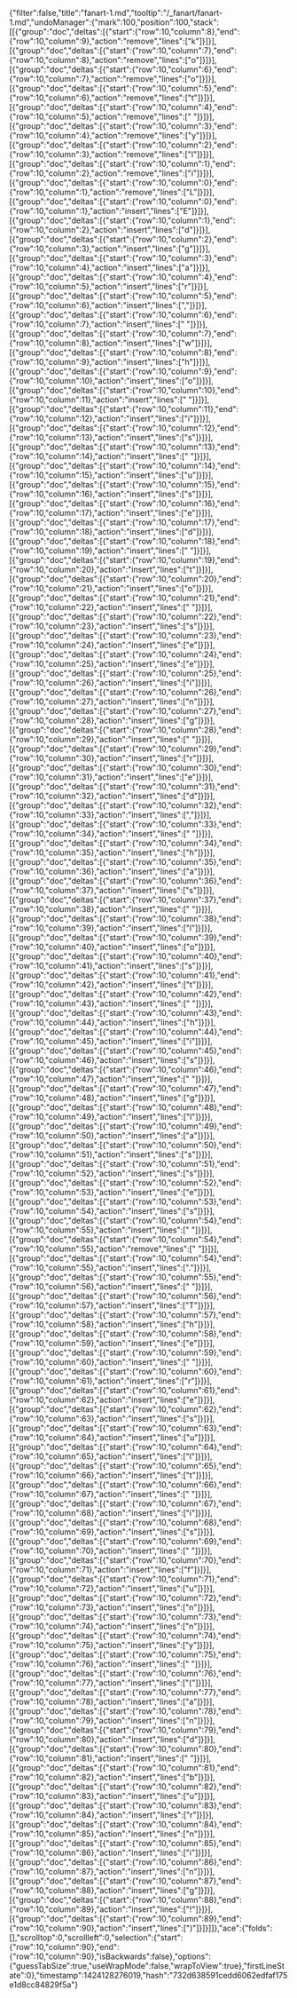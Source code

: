 {"filter":false,"title":"fanart-1.md","tooltip":"/_fanart/fanart-1.md","undoManager":{"mark":100,"position":100,"stack":[[{"group":"doc","deltas":[{"start":{"row":10,"column":8},"end":{"row":10,"column":9},"action":"remove","lines":["k"]}]}],[{"group":"doc","deltas":[{"start":{"row":10,"column":7},"end":{"row":10,"column":8},"action":"remove","lines":["o"]}]}],[{"group":"doc","deltas":[{"start":{"row":10,"column":6},"end":{"row":10,"column":7},"action":"remove","lines":["o"]}]}],[{"group":"doc","deltas":[{"start":{"row":10,"column":5},"end":{"row":10,"column":6},"action":"remove","lines":["t"]}]}],[{"group":"doc","deltas":[{"start":{"row":10,"column":4},"end":{"row":10,"column":5},"action":"remove","lines":[" "]}]}],[{"group":"doc","deltas":[{"start":{"row":10,"column":3},"end":{"row":10,"column":4},"action":"remove","lines":["y"]}]}],[{"group":"doc","deltas":[{"start":{"row":10,"column":2},"end":{"row":10,"column":3},"action":"remove","lines":["l"]}]}],[{"group":"doc","deltas":[{"start":{"row":10,"column":1},"end":{"row":10,"column":2},"action":"remove","lines":["i"]}]}],[{"group":"doc","deltas":[{"start":{"row":10,"column":0},"end":{"row":10,"column":1},"action":"remove","lines":["L"]}]}],[{"group":"doc","deltas":[{"start":{"row":10,"column":0},"end":{"row":10,"column":1},"action":"insert","lines":["E"]}]}],[{"group":"doc","deltas":[{"start":{"row":10,"column":1},"end":{"row":10,"column":2},"action":"insert","lines":["d"]}]}],[{"group":"doc","deltas":[{"start":{"row":10,"column":2},"end":{"row":10,"column":3},"action":"insert","lines":["g"]}]}],[{"group":"doc","deltas":[{"start":{"row":10,"column":3},"end":{"row":10,"column":4},"action":"insert","lines":["a"]}]}],[{"group":"doc","deltas":[{"start":{"row":10,"column":4},"end":{"row":10,"column":5},"action":"insert","lines":["r"]}]}],[{"group":"doc","deltas":[{"start":{"row":10,"column":5},"end":{"row":10,"column":6},"action":"insert","lines":[","]}]}],[{"group":"doc","deltas":[{"start":{"row":10,"column":6},"end":{"row":10,"column":7},"action":"insert","lines":[" "]}]}],[{"group":"doc","deltas":[{"start":{"row":10,"column":7},"end":{"row":10,"column":8},"action":"insert","lines":["w"]}]}],[{"group":"doc","deltas":[{"start":{"row":10,"column":8},"end":{"row":10,"column":9},"action":"insert","lines":["h"]}]}],[{"group":"doc","deltas":[{"start":{"row":10,"column":9},"end":{"row":10,"column":10},"action":"insert","lines":["o"]}]}],[{"group":"doc","deltas":[{"start":{"row":10,"column":10},"end":{"row":10,"column":11},"action":"insert","lines":[" "]}]}],[{"group":"doc","deltas":[{"start":{"row":10,"column":11},"end":{"row":10,"column":12},"action":"insert","lines":["i"]}]}],[{"group":"doc","deltas":[{"start":{"row":10,"column":12},"end":{"row":10,"column":13},"action":"insert","lines":["s"]}]}],[{"group":"doc","deltas":[{"start":{"row":10,"column":13},"end":{"row":10,"column":14},"action":"insert","lines":[" "]}]}],[{"group":"doc","deltas":[{"start":{"row":10,"column":14},"end":{"row":10,"column":15},"action":"insert","lines":["u"]}]}],[{"group":"doc","deltas":[{"start":{"row":10,"column":15},"end":{"row":10,"column":16},"action":"insert","lines":["s"]}]}],[{"group":"doc","deltas":[{"start":{"row":10,"column":16},"end":{"row":10,"column":17},"action":"insert","lines":["e"]}]}],[{"group":"doc","deltas":[{"start":{"row":10,"column":17},"end":{"row":10,"column":18},"action":"insert","lines":["d"]}]}],[{"group":"doc","deltas":[{"start":{"row":10,"column":18},"end":{"row":10,"column":19},"action":"insert","lines":[" "]}]}],[{"group":"doc","deltas":[{"start":{"row":10,"column":19},"end":{"row":10,"column":20},"action":"insert","lines":["t"]}]}],[{"group":"doc","deltas":[{"start":{"row":10,"column":20},"end":{"row":10,"column":21},"action":"insert","lines":["o"]}]}],[{"group":"doc","deltas":[{"start":{"row":10,"column":21},"end":{"row":10,"column":22},"action":"insert","lines":[" "]}]}],[{"group":"doc","deltas":[{"start":{"row":10,"column":22},"end":{"row":10,"column":23},"action":"insert","lines":["s"]}]}],[{"group":"doc","deltas":[{"start":{"row":10,"column":23},"end":{"row":10,"column":24},"action":"insert","lines":["e"]}]}],[{"group":"doc","deltas":[{"start":{"row":10,"column":24},"end":{"row":10,"column":25},"action":"insert","lines":["e"]}]}],[{"group":"doc","deltas":[{"start":{"row":10,"column":25},"end":{"row":10,"column":26},"action":"insert","lines":["i"]}]}],[{"group":"doc","deltas":[{"start":{"row":10,"column":26},"end":{"row":10,"column":27},"action":"insert","lines":["n"]}]}],[{"group":"doc","deltas":[{"start":{"row":10,"column":27},"end":{"row":10,"column":28},"action":"insert","lines":["g"]}]}],[{"group":"doc","deltas":[{"start":{"row":10,"column":28},"end":{"row":10,"column":29},"action":"insert","lines":[" "]}]}],[{"group":"doc","deltas":[{"start":{"row":10,"column":29},"end":{"row":10,"column":30},"action":"insert","lines":["r"]}]}],[{"group":"doc","deltas":[{"start":{"row":10,"column":30},"end":{"row":10,"column":31},"action":"insert","lines":["e"]}]}],[{"group":"doc","deltas":[{"start":{"row":10,"column":31},"end":{"row":10,"column":32},"action":"insert","lines":["d"]}]}],[{"group":"doc","deltas":[{"start":{"row":10,"column":32},"end":{"row":10,"column":33},"action":"insert","lines":[","]}]}],[{"group":"doc","deltas":[{"start":{"row":10,"column":33},"end":{"row":10,"column":34},"action":"insert","lines":[" "]}]}],[{"group":"doc","deltas":[{"start":{"row":10,"column":34},"end":{"row":10,"column":35},"action":"insert","lines":["h"]}]}],[{"group":"doc","deltas":[{"start":{"row":10,"column":35},"end":{"row":10,"column":36},"action":"insert","lines":["a"]}]}],[{"group":"doc","deltas":[{"start":{"row":10,"column":36},"end":{"row":10,"column":37},"action":"insert","lines":["s"]}]}],[{"group":"doc","deltas":[{"start":{"row":10,"column":37},"end":{"row":10,"column":38},"action":"insert","lines":[" "]}]}],[{"group":"doc","deltas":[{"start":{"row":10,"column":38},"end":{"row":10,"column":39},"action":"insert","lines":["l"]}]}],[{"group":"doc","deltas":[{"start":{"row":10,"column":39},"end":{"row":10,"column":40},"action":"insert","lines":["o"]}]}],[{"group":"doc","deltas":[{"start":{"row":10,"column":40},"end":{"row":10,"column":41},"action":"insert","lines":["s"]}]}],[{"group":"doc","deltas":[{"start":{"row":10,"column":41},"end":{"row":10,"column":42},"action":"insert","lines":["t"]}]}],[{"group":"doc","deltas":[{"start":{"row":10,"column":42},"end":{"row":10,"column":43},"action":"insert","lines":[" "]}]}],[{"group":"doc","deltas":[{"start":{"row":10,"column":43},"end":{"row":10,"column":44},"action":"insert","lines":["h"]}]}],[{"group":"doc","deltas":[{"start":{"row":10,"column":44},"end":{"row":10,"column":45},"action":"insert","lines":["i"]}]}],[{"group":"doc","deltas":[{"start":{"row":10,"column":45},"end":{"row":10,"column":46},"action":"insert","lines":["s"]}]}],[{"group":"doc","deltas":[{"start":{"row":10,"column":46},"end":{"row":10,"column":47},"action":"insert","lines":[" "]}]}],[{"group":"doc","deltas":[{"start":{"row":10,"column":47},"end":{"row":10,"column":48},"action":"insert","lines":["g"]}]}],[{"group":"doc","deltas":[{"start":{"row":10,"column":48},"end":{"row":10,"column":49},"action":"insert","lines":["l"]}]}],[{"group":"doc","deltas":[{"start":{"row":10,"column":49},"end":{"row":10,"column":50},"action":"insert","lines":["a"]}]}],[{"group":"doc","deltas":[{"start":{"row":10,"column":50},"end":{"row":10,"column":51},"action":"insert","lines":["s"]}]}],[{"group":"doc","deltas":[{"start":{"row":10,"column":51},"end":{"row":10,"column":52},"action":"insert","lines":["s"]}]}],[{"group":"doc","deltas":[{"start":{"row":10,"column":52},"end":{"row":10,"column":53},"action":"insert","lines":["e"]}]}],[{"group":"doc","deltas":[{"start":{"row":10,"column":53},"end":{"row":10,"column":54},"action":"insert","lines":["s"]}]}],[{"group":"doc","deltas":[{"start":{"row":10,"column":54},"end":{"row":10,"column":55},"action":"insert","lines":[" "]}]}],[{"group":"doc","deltas":[{"start":{"row":10,"column":54},"end":{"row":10,"column":55},"action":"remove","lines":[" "]}]}],[{"group":"doc","deltas":[{"start":{"row":10,"column":54},"end":{"row":10,"column":55},"action":"insert","lines":["."]}]}],[{"group":"doc","deltas":[{"start":{"row":10,"column":55},"end":{"row":10,"column":56},"action":"insert","lines":[" "]}]}],[{"group":"doc","deltas":[{"start":{"row":10,"column":56},"end":{"row":10,"column":57},"action":"insert","lines":["T"]}]}],[{"group":"doc","deltas":[{"start":{"row":10,"column":57},"end":{"row":10,"column":58},"action":"insert","lines":["h"]}]}],[{"group":"doc","deltas":[{"start":{"row":10,"column":58},"end":{"row":10,"column":59},"action":"insert","lines":["e"]}]}],[{"group":"doc","deltas":[{"start":{"row":10,"column":59},"end":{"row":10,"column":60},"action":"insert","lines":[" "]}]}],[{"group":"doc","deltas":[{"start":{"row":10,"column":60},"end":{"row":10,"column":61},"action":"insert","lines":["r"]}]}],[{"group":"doc","deltas":[{"start":{"row":10,"column":61},"end":{"row":10,"column":62},"action":"insert","lines":["e"]}]}],[{"group":"doc","deltas":[{"start":{"row":10,"column":62},"end":{"row":10,"column":63},"action":"insert","lines":["s"]}]}],[{"group":"doc","deltas":[{"start":{"row":10,"column":63},"end":{"row":10,"column":64},"action":"insert","lines":["u"]}]}],[{"group":"doc","deltas":[{"start":{"row":10,"column":64},"end":{"row":10,"column":65},"action":"insert","lines":["l"]}]}],[{"group":"doc","deltas":[{"start":{"row":10,"column":65},"end":{"row":10,"column":66},"action":"insert","lines":["t"]}]}],[{"group":"doc","deltas":[{"start":{"row":10,"column":66},"end":{"row":10,"column":67},"action":"insert","lines":[" "]}]}],[{"group":"doc","deltas":[{"start":{"row":10,"column":67},"end":{"row":10,"column":68},"action":"insert","lines":["i"]}]}],[{"group":"doc","deltas":[{"start":{"row":10,"column":68},"end":{"row":10,"column":69},"action":"insert","lines":["s"]}]}],[{"group":"doc","deltas":[{"start":{"row":10,"column":69},"end":{"row":10,"column":70},"action":"insert","lines":[" "]}]}],[{"group":"doc","deltas":[{"start":{"row":10,"column":70},"end":{"row":10,"column":71},"action":"insert","lines":["f"]}]}],[{"group":"doc","deltas":[{"start":{"row":10,"column":71},"end":{"row":10,"column":72},"action":"insert","lines":["u"]}]}],[{"group":"doc","deltas":[{"start":{"row":10,"column":72},"end":{"row":10,"column":73},"action":"insert","lines":["n"]}]}],[{"group":"doc","deltas":[{"start":{"row":10,"column":73},"end":{"row":10,"column":74},"action":"insert","lines":["n"]}]}],[{"group":"doc","deltas":[{"start":{"row":10,"column":74},"end":{"row":10,"column":75},"action":"insert","lines":["y"]}]}],[{"group":"doc","deltas":[{"start":{"row":10,"column":75},"end":{"row":10,"column":76},"action":"insert","lines":[" "]}]}],[{"group":"doc","deltas":[{"start":{"row":10,"column":76},"end":{"row":10,"column":77},"action":"insert","lines":["("]}]}],[{"group":"doc","deltas":[{"start":{"row":10,"column":77},"end":{"row":10,"column":78},"action":"insert","lines":["a"]}]}],[{"group":"doc","deltas":[{"start":{"row":10,"column":78},"end":{"row":10,"column":79},"action":"insert","lines":["n"]}]}],[{"group":"doc","deltas":[{"start":{"row":10,"column":79},"end":{"row":10,"column":80},"action":"insert","lines":["d"]}]}],[{"group":"doc","deltas":[{"start":{"row":10,"column":80},"end":{"row":10,"column":81},"action":"insert","lines":[" "]}]}],[{"group":"doc","deltas":[{"start":{"row":10,"column":81},"end":{"row":10,"column":82},"action":"insert","lines":["b"]}]}],[{"group":"doc","deltas":[{"start":{"row":10,"column":82},"end":{"row":10,"column":83},"action":"insert","lines":["u"]}]}],[{"group":"doc","deltas":[{"start":{"row":10,"column":83},"end":{"row":10,"column":84},"action":"insert","lines":["r"]}]}],[{"group":"doc","deltas":[{"start":{"row":10,"column":84},"end":{"row":10,"column":85},"action":"insert","lines":["n"]}]}],[{"group":"doc","deltas":[{"start":{"row":10,"column":85},"end":{"row":10,"column":86},"action":"insert","lines":["i"]}]}],[{"group":"doc","deltas":[{"start":{"row":10,"column":86},"end":{"row":10,"column":87},"action":"insert","lines":["n"]}]}],[{"group":"doc","deltas":[{"start":{"row":10,"column":87},"end":{"row":10,"column":88},"action":"insert","lines":["g"]}]}],[{"group":"doc","deltas":[{"start":{"row":10,"column":88},"end":{"row":10,"column":89},"action":"insert","lines":["!"]}]}],[{"group":"doc","deltas":[{"start":{"row":10,"column":89},"end":{"row":10,"column":90},"action":"insert","lines":[")"]}]}]]},"ace":{"folds":[],"scrolltop":0,"scrollleft":0,"selection":{"start":{"row":10,"column":90},"end":{"row":10,"column":90},"isBackwards":false},"options":{"guessTabSize":true,"useWrapMode":false,"wrapToView":true},"firstLineState":0},"timestamp":1424128276019,"hash":"732d638591cedd6062edfaf175e1d8cc84829f5a"}